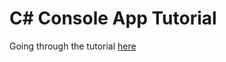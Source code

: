 # C# Console App Tutorial

Going through the tutorial [here](https://docs.microsoft.com/en-us/dotnet/csharp/tutorials/console-teleprompter)
